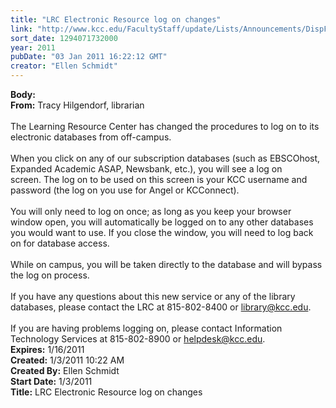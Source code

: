 ```yaml
---
title: "LRC Electronic Resource log on changes"
link: "http://www.kcc.edu/FacultyStaff/update/Lists/Announcements/DispForm.aspx?ID=56"
sort_date: 1294071732000
year: 2011
pubDate: "03 Jan 2011 16:22:12 GMT"
creator: "Ellen Schmidt"
---
```


<div><b>Body:</b> <div class=ExternalClassA44949F928834D81AEF45D17ABF9A7C7><div><strong>From:</strong> Tracy Hilgendorf, librarian</div>
<div> </div>
<div>The Learning Resource Center has changed the procedures to log on to its electronic databases from off-campus. </div>
<div> </div>
<div>When you click on any of our subscription databases (such as EBSCOhost, Expanded Academic ASAP, Newsbank, etc.), you will see a log on screen. The log on to be used on this screen is your KCC username and password (the log on you use for Angel or KCConnect).  </div>
<div> </div>
<div>You will only need to log on once; as long as you keep your browser window open, you will automatically be logged on to any other databases you would want to use. If you close the window, you will need to log back on for database access. </div>
<div> </div>
<div>While on campus, you will be taken directly to the database and will bypass the log on process. </div>
<div> </div>
<div>If you have any questions about this new service or any of the library databases, please contact the LRC at 815-802-8400 or <a href="mailto:library@kcc.edu">library@kcc.edu</a>. </div>
<div> </div>
<div>If you are having problems logging on, please contact Information Technology Services at 815-802-8900 or <a href="mailto:helpdesk@kcc.edu">helpdesk@kcc.edu</a>.</div></div></div>
<div><b>Expires:</b> 1/16/2011</div>
<div><b>Created:</b> 1/3/2011 10:22 AM</div>
<div><b>Created By:</b> Ellen Schmidt</div>
<div><b>Start Date:</b> 1/3/2011</div>
<div><b>Title:</b> LRC Electronic Resource log on changes</div>
